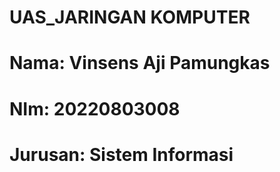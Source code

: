 # UAS_JARINGAN KOMPUTER
# Nama:    Vinsens Aji Pamungkas
# NIm:     20220803008
# Jurusan: Sistem Informasi
